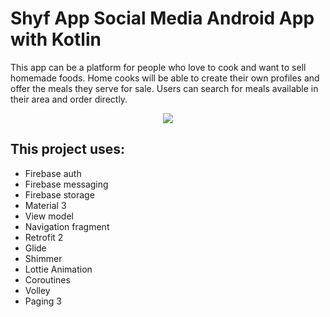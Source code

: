 # Shyf App Social Media Android App with Kotlin

This app can be a platform for people who love to cook and want to sell homemade foods.
Home cooks will be able to create their own profiles and offer the meals they serve for sale.
Users can search for meals available in their area and order directly.

<p align="center">
  <img src="https://github.com/stevdza-san/Stopwatch-Android-App/blob/master/Stopwatch.png" href="https://youtu.be/JflJjPxhFQo">
</p>
<!-- <p align="left">
  <a href="https://youtu.be/JflJjPxhFQo" align="center">Check YouTube for Complete Video Tutorial</a>
</p> -->

## This project uses: 

* Firebase auth
* Firebase messaging
* Firebase storage
* Material 3
* View model
* Navigation fragment
* Retrofit 2
* Glide
* Shimmer
* Lottie Animation
* Coroutines
* Volley
* Paging 3
